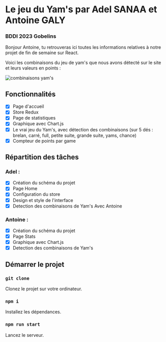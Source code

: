 # Le jeu du Yam's par Adel SANAA et Antoine GALY
### BDDI 2023 Gobelins

Bonjour Antoine, tu retrouveras ici toutes les informations relatives à notre projet de fin de semaine sur React.

Voici les combinaisons du jeu de yam's que nous avons détecté sur le site et leurs valeurs en points :

![combinaisons yam's](https://user-images.githubusercontent.com/72558246/195797054-4b06c0cf-50fd-480a-af96-baa2402b1d2d.png)

## Fonctionnalités

- [x] Page d'accueil
- [x] Store Redux
- [x] Page de statistiques
- [x] Graphique avec Chart.js
- [x] Le vrai jeu du Yam's, avec détection des combinaisons (sur 5 dés : brelan, carré, full, petite suite, grande suite, yams, chance)
- [x] Compteur de points par game

## Répartition des tâches

### Adel :
- [x] Création du schéma du projet
- [x] Page Home
- [x] Configuration du store
- [x] Design et style de l'interface
- [x] Detection des combinaisons de Yam's Avec Antoine

### Antoine :
- [x] Création du schéma du projet
- [x] Page Stats
- [x] Graphique avec Chart.js
- [x] Detection des combinaisons de Yam's

## Démarrer le projet

### `git clone`
Clonez le projet sur votre ordinateur.

### `npm i`
Installez les dépendances.

### `npm run start`
Lancez le serveur.
